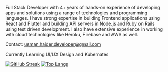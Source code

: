 Full Stack Developer with 4+ years of hands-on experience of developing apps and solutions using a range of technologies and programming languages. I have strong expertise in building Frontend applications using React and Flutter and building API servers in Node.js and Ruby on Rails using test driven development. I also have extensive experience in working with cloud technologies like Heroku, Firebase and AWS as well.

Contact: usman.haider.developer@gmail.com

Currently Learning UI/UX Design and Kubernates

[![GitHub Streak](http://github-readme-streak-stats.herokuapp.com?user=UsmanHaider15&date_format=M%20j%5B%2C%20Y%5D)](https://git.io/streak-stats)
[![Top Langs](https://github-readme-stats.vercel.app/api/top-langs/?username=UsmanHaider15&layout=compact&theme=vision-friendly-dark)](https://github.com/UsmanHaider15/github-readme-stats)


